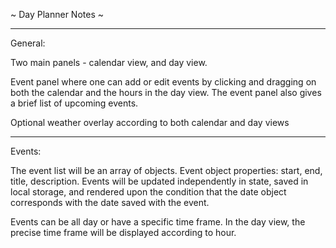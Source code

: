 ~ Day Planner Notes ~

_______________
General:

Two main panels - calendar view, and day view.

Event panel where one can add or edit events by clicking and dragging on both the calendar and the hours in the day view.
The event panel also gives a brief list of upcoming events.

Optional weather overlay according to both calendar and day views


_______________
Events:

The event list will be an array of objects.
Event object properties: start, end, title, description.
Events will be updated independently in state, saved in local storage, and rendered upon the condition that the date object corresponds with the date saved with the event. 

Events can be all day or have a specific time frame. In the day view, the precise time frame will be displayed according to hour.